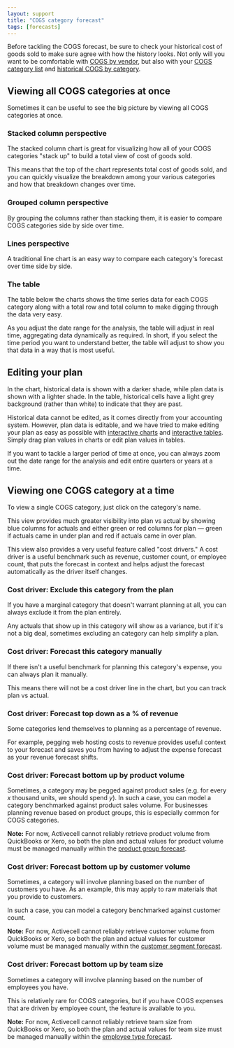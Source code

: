```yaml
---
layout: support
title: "COGS category forecast"
tags: [forecasts]
---
```


Before tackling the COGS forecast, be sure to check your historical cost of goods sold to make sure agree with how the history looks. Not only will you want to be comfortable with [COGS by vendor](), but also with your [COGS category list]() and [historical COGS by category]().

## Viewing all COGS categories at once

Sometimes it can be useful to see the big picture by viewing all COGS categories at once.

### Stacked column perspective

The stacked column chart is great for visualizing how all of your COGS categories "stack up" to build a total view of cost of goods sold.

<!-- screenshot -->

This means that the top of the chart represents total cost of goods sold, and you can quickly visualize the breakdown among your various categories and how that breakdown changes over time.

### Grouped column perspective

By grouping the columns rather than stacking them, it is easier to compare COGS categories side by side over time.

<!-- screenshot -->

### Lines perspective

<!-- screenshot -->

A traditional line chart is an easy way to compare each category's forecast over time side by side.

### The table

The table below the charts shows the time series data for each COGS category along with a total row and total column to make digging through the data very easy.

<!-- screenshot -->

As you adjust the date range for the analysis, the table will adjust in real time, aggregating data dynamically as required. In short, if you select the time period you want to understand better, the table will adjust to show you that data in a way that is most useful.

## Editing your plan

In the chart, historical data is shown with a darker shade, while plan data is shown with a lighter shade. In the table, historical cells have a light grey background (rather than white) to indicate that they are past.

Historical data cannot be edited, as it comes directly from your accounting system. However, plan data is editable, and we have tried to make editing your plan as easy as possible with [interactive charts]() and [interactive tables](). Simply drag plan values in charts or edit plan values in tables.

If you want to tackle a larger period of time at once, you can always zoom out the date range for the analysis and edit entire quarters or years at a time.

## Viewing one COGS category at a time

To view a single COGS category, just click on the category's name.

<!-- screenshot -->

This view provides much greater visibility into plan vs actual by showing blue columns for actuals and either green or red columns for plan — green if actuals came in under plan and red if actuals came in over plan.

<!-- screenshot -->

This view also provides a very useful feature called "cost drivers." A cost driver is a useful benchmark such as revenue, customer count, or employee count, that puts the forecast in context and helps adjust the forecast automatically as the driver itself changes.

### Cost driver: Exclude this category from the plan

If you have a marginal category that doesn't warrant planning at all, you can always exclude it from the plan entirely.

<!-- screenshot -->

Any actuals that show up in this category will show as a variance, but if it's not a big deal, sometimes excluding an category can help simplify a plan.

### Cost driver: Forecast this category manually

If there isn't a useful benchmark for planning this category's expense, you can always plan it manually.

<!-- screenshot -->

This means there will not be a cost driver line in the chart, but you can track plan vs actual.

### Cost driver: Forecast top down as a % of revenue

Some categories lend themselves to planning as a percentage of revenue.

<!-- screenshot -->

For example, pegging web hosting costs to revenue provides useful context to your forecast and saves you from having to adjust the expense forecast as your revenue forecast shifts.

### Cost driver: Forecast bottom up by product volume

Sometimes, a category may be pegged against product sales (e.g. for every _x_ thousand units, we should spend _y_). In such a case, you can model a category benchmarked against product sales volume. For businesses planning revenue based on product groups, this is especially common for COGS categories.

<!-- screenshot -->

**Note:** For now, Activecell cannot reliably retrieve product volume from QuickBooks or Xero, so both the plan and actual values for product volume must be managed manually within the [product group forecast]().

### Cost driver: Forecast bottom up by customer volume

Sometimes, a category will involve planning based on the number of customers you have. As an example, this may apply to raw materials that you provide to customers.

<!-- screenshot -->

In such a case, you can model a category benchmarked against customer count.

**Note:** For now, Activecell cannot reliably retrieve customer volume from QuickBooks or Xero, so both the plan and actual values for customer volume must be managed manually within the [customer segment forecast]().

### Cost driver: Forecast bottom up by team size

Sometimes a category will involve planning based on the number of employees you have.

<!-- screenshot -->

This is relatively rare for COGS categories, but if you have COGS expenses that are driven by employee count, the feature is available to you.

**Note:** For now, Activecell cannot reliably retrieve team size from QuickBooks or Xero, so both the plan and actual values for team size must be managed manually within the [employee type forecast]().